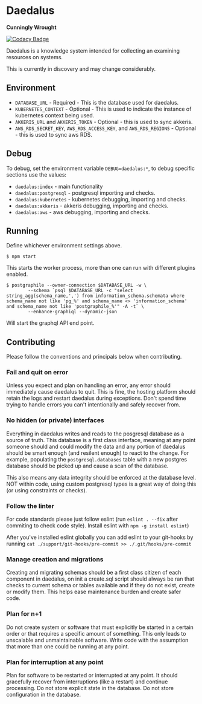 # Daedalus 

**Cunningly Wrought**

[![Codacy Badge](https://api.codacy.com/project/badge/Grade/8955d795526c43c5baa797e11bb2dfe3)](https://www.codacy.com/gh/akkeris/daedalus?utm_source=github.com&amp;utm_medium=referral&amp;utm_content=akkeris/daedalus&amp;utm_campaign=Badge_Grade)

Daedalus is a knowledge system intended for collecting an examining resources on systems.

This is currently in discovery and may change considerably.

## Environment

*  `DATABASE_URL` - Required - This is the database used for daedalus.
*  `KUBERNETES_CONTEXT` - Optional - This is used to indicate the instance of kubernetes context being used.
*  `AKKERIS_URL` and `AKKERIS_TOKEN` - Optional - this is used to sync akkeris.
*  `AWS_RDS_SECRET_KEY`, `AWS_RDS_ACCESS_KEY`, and `AWS_RDS_REGIONS` - Optional - this is used to sync aws RDS.

## Debug

To debug, set the environment variable `DEBUG=daedalus:*`, to debug specific sections use the values:

*  `daedalus:index` - main functionality
*  `daedalus:postgresql` - postgresql importing and checks.
*  `daedalus:kubernetes` - kubernetes debugging, importing and checks.
*  `daedalus:akkeris` - akkeris debugging, importing and checks.
*  `daedalus:aws` - aws debugging, importing and checks.

## Running

Define whichever environment settings above.

```
$ npm start
```

This starts the worker process, more than one can run with different plugins enabled.  

```shell
$ postgraphile --owner-connection $DATABASE_URL -w \
        --schema `psql $DATABASE_URL -c "select string_agg(schema_name,',') from information_schema.schemata where schema_name not like 'pg_%' and schema_name <> 'information_schema' and schema_name not like 'postgraphile_%'" -A -t` \
        --enhance-graphiql --dynamic-json
```

Will start the graphql API end point.

## Contributing

Please follow the conventions and principals below when contributing.

### Fail and quit on error

Unless you expect and plan on handling an error, any error should immediately cause daedalus to quit. This is fine, the hosting platform should retain the logs and restart daedalus during exceptions. Don't spend time trying to handle errors you can't intentionally and safely recover from.

### No hidden (or private) interfaces

Everything in daedalus writes and reads to the posgresql database as a source of truth. This database is a first class interface, meaning at any point someone should and could modify the data and any portion of daedalus should be smart enough (and resilent enough) to react to the change.  For example, populating the `postgresql.databases` table with a new postgres database should be picked up and cause a scan of the database.

This also means any data integrity should be enforced at the database level. NOT within code, using custom postgresql types is a great way of doing this (or using constraints or checks).

### Follow the linter

For code standards please just follow eslint (run `eslint . --fix` after commiting to check code style). Install eslint with `npm -g install eslint`)

After you've installed eslint globally you can add eslint to your git-hooks by running `cat ./support/git-hooks/pre-commit >> ./.git/hooks/pre-commit`

### Manage creation and migrations 

Creating and migrating schemas should be a first class citizen of each component in daedalus, on init a create.sql script should always be ran that checks to current schema or tables available and if they do not exist, create or modify them. This helps ease maintenance burden and create safer code.

### Plan for n+1

Do not create system or software that must explicitly be started in a certain order or that requires a specific amount of something. This only leads to unscalable and unmaintainable software. Write code with the assumption that more than one could be running at any point. 

### Plan for interruption at any point

Plan for software to be restarted or interrupted at any point.  It should gracefully recover from interruptions (like a restart) and continue processing. Do not store explicit state in the database. Do not store configuration in the database.